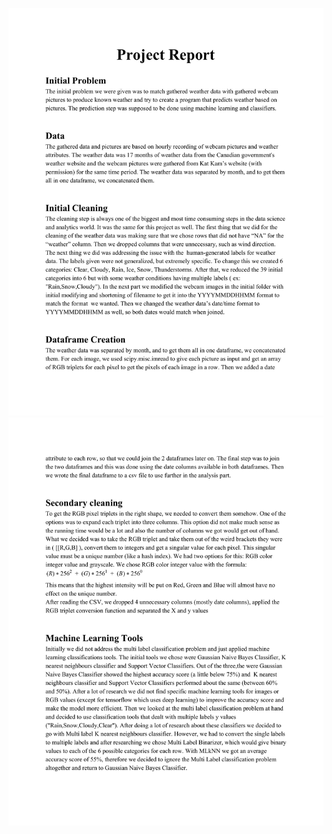 ![alt text](https://github.com/jza154/NeuralNetworkWeatherClassifier/blob/master/README/README-1.jpg)
![alt text](https://github.com/jza154/NeuralNetworkWeatherClassifier/blob/master/README/README-2.jpg)

